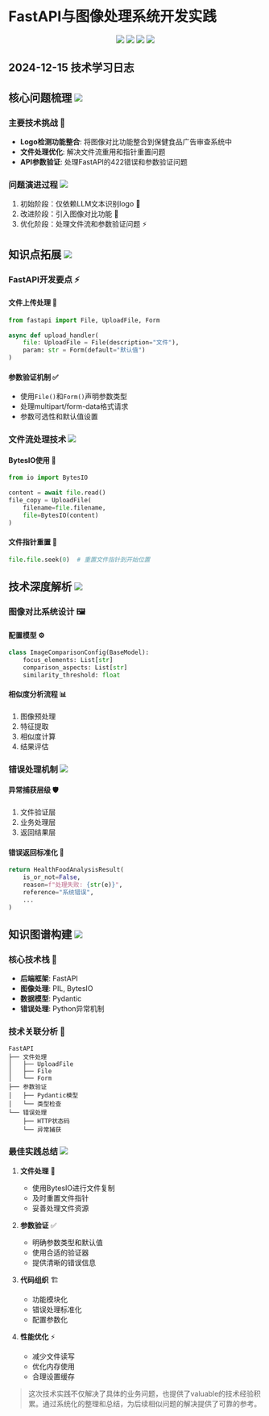 # FastAPI与图像处理系统开发实践

<div align="center">
  <img src="https://img.shields.io/badge/FastAPI-009688?style=for-the-badge&logo=fastapi&logoColor=white"/>
  <img src="https://img.shields.io/badge/Python-3776AB?style=for-the-badge&logo=python&logoColor=white"/>
  <img src="https://img.shields.io/badge/PIL-FF6B6B?style=for-the-badge&logo=python&logoColor=white"/>
  <img src="https://img.shields.io/badge/Pydantic-E92063?style=for-the-badge&logo=pydantic&logoColor=white"/>
</div>

## 2024-12-15 技术学习日志

## 核心问题梳理 <img src="https://img.shields.io/badge/Analysis-FF6B6B?style=flat-square&logo=target&logoColor=white"/>

### 主要技术挑战 🎯
- **Logo检测功能整合**: 将图像对比功能整合到保健食品广告审查系统中
- **文件处理优化**: 解决文件流重用和指针重置问题
- **API参数验证**: 处理FastAPI的422错误和参数验证问题

### 问题演进过程 <img src="https://img.shields.io/badge/Evolution-2196F3?style=flat-square&logo=evolution&logoColor=white"/>
1. 初始阶段：仅依赖LLM文本识别logo 🚀
2. 改进阶段：引入图像对比功能 🔄
3. 优化阶段：处理文件流和参数验证问题 ⚡

## 知识点拓展 <img src="https://img.shields.io/badge/Knowledge-4CAF50?style=flat-square&logo=book&logoColor=white"/>

### FastAPI开发要点 ⚡

#### 文件上传处理 📂
```python
from fastapi import File, UploadFile, Form
  
async def upload_handler(
    file: UploadFile = File(description="文件"),
    param: str = Form(default="默认值")
)
```
  
#### 参数验证机制 ✅
- 使用`File()`和`Form()`声明参数类型
- 处理multipart/form-data格式请求
- 参数可选性和默认值设置

### 文件流处理技术 <img src="https://img.shields.io/badge/File_Stream-673AB7?style=flat-square&logo=files&logoColor=white"/>

#### BytesIO使用 💾
```python
from io import BytesIO
  
content = await file.read()
file_copy = UploadFile(
    filename=file.filename,
    file=BytesIO(content)
)
```

#### 文件指针重置 🔄
```python
file.file.seek(0)  # 重置文件指针到开始位置
```

## 技术深度解析 <img src="https://img.shields.io/badge/Deep_Dive-FF5722?style=flat-square&logo=target&logoColor=white"/>

### 图像对比系统设计 🖼️

#### 配置模型 ⚙️
```python
class ImageComparisonConfig(BaseModel):
    focus_elements: List[str]
    comparison_aspects: List[str]
    similarity_threshold: float
```

#### 相似度分析流程 📊
1. 图像预处理
2. 特征提取
3. 相似度计算
4. 结果评估

### 错误处理机制 <img src="https://img.shields.io/badge/Error_Handling-FFA000?style=flat-square&logo=shield&logoColor=white"/>

#### 异常捕获层级 🛡️
1. 文件验证层
2. 业务处理层
3. 返回结果层

#### 错误返回标准化 📝
```python
return HealthFoodAnalysisResult(
    is_or_not=False,
    reason=f"处理失败: {str(e)}",
    reference="系统错误",
    ...
)
```

## 知识图谱构建 <img src="https://img.shields.io/badge/Knowledge_Graph-009688?style=flat-square&logo=diagram&logoColor=white"/>

### 核心技术栈 🔧
- **后端框架**: FastAPI
- **图像处理**: PIL, BytesIO
- **数据模型**: Pydantic
- **错误处理**: Python异常机制

### 技术关联分析 🔗
```
FastAPI
├── 文件处理
│   ├── UploadFile
│   ├── File
│   └── Form
├── 参数验证
│   ├── Pydantic模型
│   └── 类型检查
└── 错误处理
    ├── HTTP状态码
    └── 异常捕获
```

### 最佳实践总结 <img src="https://img.shields.io/badge/Best_Practices-607D8B?style=flat-square&logo=checkmark&logoColor=white"/>

1. **文件处理** 📂
   - 使用BytesIO进行文件复制
   - 及时重置文件指针
   - 妥善处理文件资源

2. **参数验证** ✅
   - 明确参数类型和默认值
   - 使用合适的验证器
   - 提供清晰的错误信息

3. **代码组织** 🏗️
   - 功能模块化
   - 错误处理标准化
   - 配置参数化

4. **性能优化** ⚡
   - 减少文件读写
   - 优化内存使用
   - 合理设置缓存

> 这次技术实践不仅解决了具体的业务问题，也提供了valuable的技术经验积累。通过系统化的整理和总结，为后续相似问题的解决提供了可靠的参考。
